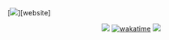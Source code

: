 [![](https://snazzah.com/images/banner2.png)][website]

<div align=center>

![](https://komarev.com/ghpvc/?username=Dinu&label=profile+views&color=F8F7F1) [![wakatime](https://wakatime.com/badge/user/eae27c19-37ad-4824-a6fc-801fed66e5b2.svg)](https://wakatime.com/@eae27c19-37ad-4824-a6fc-801fed66e5b2)
![](https://hit.yhype.me/github/profile?user_id=7025343)
  
</div>